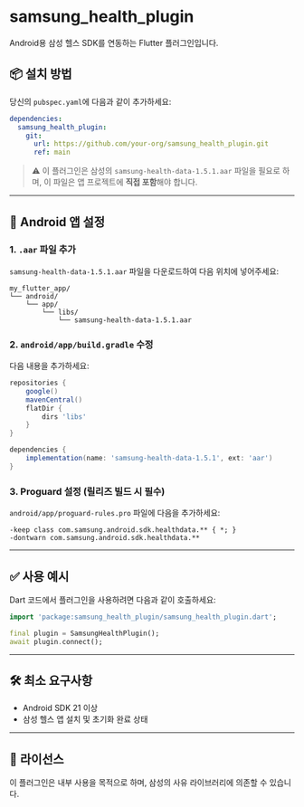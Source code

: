 # samsung\_health\_plugin

Android용 삼성 헬스 SDK를 연동하는 Flutter 플러그인입니다.

## 📦 설치 방법

당신의 `pubspec.yaml`에 다음과 같이 추가하세요:

```yaml
dependencies:
  samsung_health_plugin:
    git:
      url: https://github.com/your-org/samsung_health_plugin.git
      ref: main
```

> ⚠️ 이 플러그인은 삼성의 `samsung-health-data-1.5.1.aar` 파일을 필요로 하며, 이 파일은 앱 프로젝트에 **직접 포함**해야 합니다.

---

## 🔧 Android 앱 설정

### 1. `.aar` 파일 추가

`samsung-health-data-1.5.1.aar` 파일을 다운로드하여 다음 위치에 넣어주세요:

```
my_flutter_app/
└── android/
    └── app/
        └── libs/
            └── samsung-health-data-1.5.1.aar
```

### 2. `android/app/build.gradle` 수정

다음 내용을 추가하세요:

```gradle
repositories {
    google()
    mavenCentral()
    flatDir {
        dirs 'libs'
    }
}

dependencies {
    implementation(name: 'samsung-health-data-1.5.1', ext: 'aar')
}
```

### 3. Proguard 설정 (릴리즈 빌드 시 필수)

`android/app/proguard-rules.pro` 파일에 다음을 추가하세요:

```proguard
-keep class com.samsung.android.sdk.healthdata.** { *; }
-dontwarn com.samsung.android.sdk.healthdata.**
```

---

## ✅ 사용 예시

Dart 코드에서 플러그인을 사용하려면 다음과 같이 호출하세요:

```dart
import 'package:samsung_health_plugin/samsung_health_plugin.dart';

final plugin = SamsungHealthPlugin();
await plugin.connect();

```

---

## 🛠 최소 요구사항

* Android SDK 21 이상
* 삼성 헬스 앱 설치 및 초기화 완료 상태

---

## 🔐 라이선스

이 플러그인은 내부 사용을 목적으로 하며, 삼성의 사유 라이브러리에 의존할 수 있습니다.
